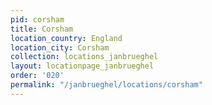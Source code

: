 ```yaml
---
pid: corsham
title: Corsham
location_country: England
location_city: Corsham
collection: locations_janbrueghel
layout: locationpage_janbrueghel
order: '020'
permalink: "/janbrueghel/locations/corsham"
---
```

